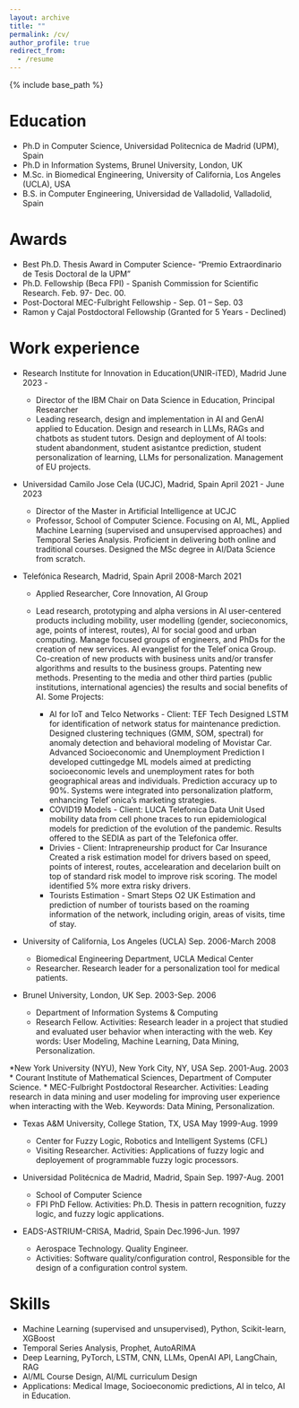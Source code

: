 ```yaml
---
layout: archive
title: ""
permalink: /cv/
author_profile: true
redirect_from:
  - /resume
---
```


{% include base_path %}

Education
======
* Ph.D in Computer Science, Universidad Politecnica de Madrid (UPM), Spain
* Ph.D in Information Systems, Brunel University, London, UK
* M.Sc. in Biomedical Engineering, University of California, Los Angeles (UCLA), USA
* B.S. in Computer Engineering, Universidad de Valladolid, Valladolid, Spain

Awards
=====
* Best Ph.D. Thesis Award in Computer Science- “Premio Extraordinario de Tesis Doctoral de la UPM”
* Ph.D. Fellowship (Beca FPI) -  Spanish Commission for Scientific Research.  Feb. 97- Dec. 00.
* Post-Doctoral MEC-Fulbright Fellowship -  Sep. 01 – Sep. 03
* Ramon y Cajal Postdoctoral Fellowship (Granted for 5 Years - Declined)


Work experience
======
* Research Institute for Innovation in Education(UNIR-iTED), Madrid June 2023 -
    * Director of the IBM Chair on Data Science in Education, Principal Researcher
    * Leading research, design and implementation in AI and GenAI applied to Education. Design and
    research in LLMs, RAGs and chatbots as student tutors. Design and deployment of AI tools: student
    abandonment, student asistantce prediction, student personalization of learning, LLMs for personalization.
    Management of EU projects.
  
* Universidad Camilo Jose Cela (UCJC), Madrid, Spain April 2021 - June 2023
    * Director of the Master in Artificial Intelligence at UCJC
    * Professor, School of Computer Science. Focusing on AI, ML, Applied Machine Learning (supervised
    and unsupervised approaches) and Temporal Series Analysis. Proficient in delivering both
    online and traditional courses. Designed the MSc degree in AI/Data Science from scratch.

* Telefónica Research, Madrid, Spain                        April 2008-March 2021
    * Applied Researcher, Core Innovation, AI Group
    * Lead research, prototyping and alpha versions in AI user-centered products including mobility, user modelling (gender, socieconomics, age, points of interest, routes), AI for social good and urban computing.
Manage focused groups of engineers, and PhDs for the creation of new services. AI evangelist for the Telef´onica Group. Co-creation of new products with business units and/or transfer algorithms
and results to the business groups. Patenting new methods. Presenting to the media and other third parties (public institutions, international agencies) the results and social benefits of AI. Some Projects:

        * AI for IoT and Telco Networks - Client: TEF Tech Designed LSTM for identification of network status for maintenance prediction. Designed clustering techniques (GMM, SOM, spectral) for anomaly detection and behavioral         modeling of Movistar Car. Advanced Socioeconomic and Unemployment Prediction I developed cuttingedge ML models aimed at predicting socioeconomic levels and unemployment rates for both geographical areas and individuals. Prediction accuracy up to 90%. Systems were integrated into personalization platform, enhancing Telef´onica’s marketing strategies.
        *  COVID19 Models - Client: LUCA Telefonica Data Unit Used mobility data from cell phone traces to run epidemiological models for prediction of the evolution of the pandemic. Results offered to the SEDIA as part of the Telefonica offer.
        * Drivies - Client: Intrapreneurship product for Car Insurance Created a risk estimation model for drivers based on speed, points of interest, routes, accelearation and decelarion built on top of standard risk model to improve risk scoring. The model identified 5% more extra risky drivers.
        * Tourists Estimation - Smart Steps O2 UK Estimation and prediction of number of tourists based on the roaming information of the network, including origin, areas of visits, time of stay.

* University of California, Los Angeles (UCLA)                              Sep. 2006-March 2008
    * Biomedical Engineering Department, UCLA Medical Center
    * Researcher. Research leader for a personalization tool for medical patients. 

* Brunel University, London, UK                                                                            Sep. 2003-Sep. 2006
    * Department of Information Systems & Computing
    * Research Fellow. Activities:  Research leader in a project that studied and evaluated user behavior when interacting with the web. Key words: User Modeling, Machine Learning, Data Mining, Personalization.

*New York University (NYU), New York City, NY, USA                             Sep. 2001-Aug. 2003
    * Courant Institute of Mathematical Sciences, Department of Computer Science.
    * MEC-Fulbright Postdoctoral Researcher. Activities: Leading research in data mining and user modeling for improving user experience when interacting with the Web. Keywords: Data Mining, Personalization.

 * Texas A&M University, College Station, TX, USA                                         May 1999-Aug. 1999
    * Center for Fuzzy Logic, Robotics and Intelligent Systems (CFL)
    *  Visiting Researcher. Activities: Applications of fuzzy logic and deployement of programmable fuzzy logic processors.

* Universidad Politécnica de Madrid, Madrid, Spain                                  Sep. 1997-Aug. 2001
  * School of Computer Science
  * FPI PhD Fellow. Activities:  Ph.D. Thesis in pattern recognition,  fuzzy logic, and fuzzy logic applications.

* EADS-ASTRIUM-CRISA, Madrid, Spain                                                             Dec.1996-Jun. 1997
  * Aerospace Technology. Quality Engineer.
  * Activities: Software quality/configuration control, Responsible for the design of a configuration control system.
    
  
Skills
======
* Machine Learning (supervised and unsupervised), Python, Scikit-learn, XGBoost
* Temporal Series Analysis, Prophet, AutoARIMA
* Deep Learning, PyTorch, LSTM, CNN, LLMs, OpenAI API, LangChain, RAG
* AI/ML Course Design, AI/ML curriculum Design
* Applications: Medical Image, Socioeconomic predictions, AI in telco, AI in Education.


